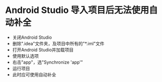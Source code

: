 # Android Studio 导入项目后无法使用自动补全

 - 关闭Android Studio
 - 删除".idea"文件夹，及项目中所有的"*.iml"文件
 - 打开Android Studio并加载项目
 - 使用默认选项
 - 右击"app"，选"Synchronize 'app'"
 - 运行项目
 - 此时应可使用自动补全
